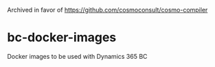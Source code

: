 Archived in favor of https://github.com/cosmoconsult/cosmo-compiler

# bc-docker-images
Docker images to be used with Dynamics 365 BC
